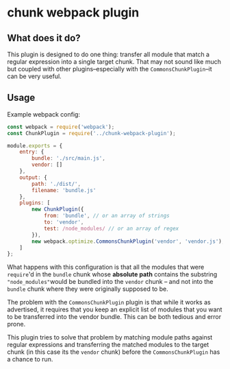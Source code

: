# chunk webpack plugin

## What does it do?

This plugin is designed to do one thing: transfer all module that match a regular expression into a single target chunk.
That may not sound like much but coupled with other plugins–especially with the `CommonsChunkPlugin`–it can
be very useful.

## Usage

Example webpack config:

```javascript
const webpack = require('webpack');
const ChunkPlugin = require('../chunk-webpack-plugin');

module.exports = {
    entry: {
        bundle: './src/main.js',
        vendor: []
    },
    output: {
        path: './dist/',
        filename: 'bundle.js'
    },
    plugins: [
        new ChunkPlugin({
            from: 'bundle', // or an array of strings
            to: 'vendor',
            test: /node_modules/ // or an array of regex
        }),
        new webpack.optimize.CommonsChunkPlugin('vendor', 'vendor.js'),
    ]
};
```

What happens with this configuration is that all the modules that were `require`'d in the `bundle` chunk whose
**absolute path** contains the substring `"node_modules"`would be bundled into the `vendor` chunk – and not into the
`bundle` chunk where they were originally supposed to be.

The problem with the `CommonsChunkPlugin` plugin is that while it works as advertised, it requires that
you keep an explicit list of modules that you want to be transferred into the vendor bundle. This can be both tedious and error prone. 
 
This plugin tries to solve that problem by matching module paths against regular expressions and transferring the matched
modules to the target chunk (in this case its the `vendor` chunk) before the `CommonsChunkPlugin` has a chance to run.